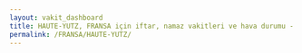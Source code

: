 ```yaml
---
layout: vakit_dashboard
title: HAUTE-YUTZ, FRANSA için iftar, namaz vakitleri ve hava durumu - ilçe/eyalet seç
permalink: /FRANSA/HAUTE-YUTZ/
---
```


<script type="text/javascript">
  var GLOBAL_COUNTRY = 'FRANSA';
  var GLOBAL_CITY = 'HAUTE-YUTZ';
  var GLOBAL_STATE = '';
  var lat = 72;
  var lon = 21;
</script>
